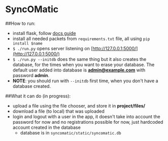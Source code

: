 SyncOMatic
==========

##How to run:

* install flask, follow [docs guide](http://flask.pocoo.org/docs/installation/#installation)
* install all needed packets from `requirements.txt` file, all using `pip install $name`
* `$ ./run.py` opens server listening on [http://127.0.0.1:5000/](http://127.0.0.1:5000/)
* `$ ./run.py --initdb` does the same thing but it also creates the database,
  for the times when you want to erase your database. The default user added into
  database is **admin@example.com** with password **admin**.
* **NOTE**: you should run with `--initdb` first time, when you don't have a
  database created.


##What it can do (in progress):

* upload a file using the file chooser, and store it in **project/files/**
* download a file (to local) that was uploaded
* login and logout with a user in the app, it doesn't take into account the password for now and
  no registrations possible for now, just hardcoded account created in the database
  * database is in `syncomatic/static/syncomatic.db`
